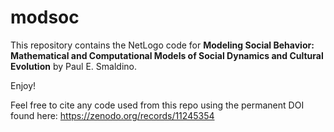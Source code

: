 # modsoc

This repository contains the NetLogo code for <b>Modeling Social Behavior: Mathematical and Computational Models of Social Dynamics and Cultural Evolution</b> by Paul E. Smaldino. 

Enjoy!

Feel free to cite any code used from this repo using the permanent DOI found here: https://zenodo.org/records/11245354
